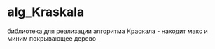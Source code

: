 # alg_Kraskala
библиотека для реализации алгоритма Краскала - находит макс и миним покрывающее дерево
